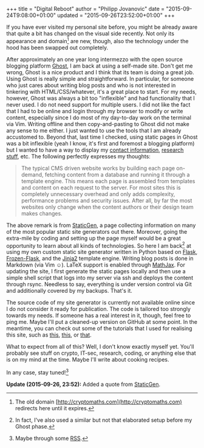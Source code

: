 +++
title = "Digital Reboot"
author = "Philipp Jovanovic"
date = "2015-09-24T9:08:00+01:00"
updated = "2015-09-26T23:52:00+01:00"
+++


If you have ever visited my personal site before, you might be already aware
that quite a bit has changed on the visual side recently. Not only its
appearance and domain[^1] are new, though, also the technology under the hood
has been swapped out completely.

After approximately an one year long intermezzo with the open source blogging
platform [Ghost](https://ghost.org/), I am back at using a self-made site. Don't
get me wrong, Ghost is a nice product and I think that its team is doing a great
job. Using Ghost is really simple and straightforward. In particular, for
someone who just cares about writing blog posts and who is not interested in
tinkering with HTML/CSS/whatever, it's a great place to start. For my needs,
however, Ghost was always a bit too "inflexible" and had functionality that I
never used. I do not need support for multiple users. I did not like the fact
that I had to be online and login through my browser to modify or write content,
especially since I do most of my day-to-day work on the terminal via Vim.
Writing offline and then copy-and-pasting to Ghost did not make any sense to me
either. I just wanted to use the tools that I am already accustomed to.  Beyond
that, last time I checked, using static pages in Ghost was a bit inflexible
(yeah I know, it's first and foremost a blogging platform) but I wanted to have
a way to display my [contact information](/meta), [research stuff](/research),
etc. The following perfectly expresses my thoughts:

> The typical CMS driven website works by building each page on-demand, fetching
> content from a database and running it through a template engine. This means
> each page is assembled from templates and content on each request to the server.
> For most sites this is completely unnecessary overhead and only adds complexity,
> performance problems and security issues. After all, by far the most websites
> only change when the content authors or their design team makes changes.

The above remark is from [StaticGen](https://www.staticgen.com), a page
collecting information on many of the most popular static site generators out
there. Moreover, going the extra-mile by coding and setting up the page myself
would be a great opportunity to learn about all kinds of technologies. So here I
am back[^2] at using my own custom static site generator written in Python based
on [Flask](http://flask.pocoo.org/),
[Frozen-Flask](https://pythonhosted.org/Frozen-Flask/), and the
[Jinja2](http://jinja.pocoo.org/) template engine. Writing blog posts is done in
Markdown (via Vim &#9786;). LaTeX support is enabled through
[MathJax](https://www.mathjax.org/). For updating the site, I first generate the
static pages locally and then use a simple shell script that logs into my server
via ssh and deploys the content through rsync. Needless to say, everything is
under version control via Git and additionally covered by my backups. That's it.


The source code of my site generator is currently not available online since I
do not consider it ready for publication. The code is tailored too strongly
towards my needs. If someone has a real interest in it, though, feel free to ping me. Maybe I'll
put a cleaned-up version on GitHub at some point. In the meantime, you can check
out some of the tutorials that I used for realising this site, such as [this](http://royprins.com/flatfreeze-intro-and-quick-start),
[this](https://nicolas.perriault.net/code/2012/dead-easy-yet-powerful-static-website-generator-with-flask/),
or
[that](http://www.jamesharding.ca/posts/simple-static-markdown-blog-in-flask/).


What to expect from all of this? Well, I don't know exactly myself yet. You'll
probably see stuff on crypto, IT-sec, research, coding, or anything else that is
on my mind at the time. Maybe I'll write about cooking recipes.

In any case, stay tuned![^3]


**Update (2015-09-26, 23:52):** Added a quote from [StaticGen](https://www.staticgen.com).


[^1]: The old domain [http://cryptomaths.com](http://cryptomaths.com) redirects here until it expires.
[^2]: In fact, I've also used a similar but not that elaborated setup before my Ghost phase.
[^3]: Maybe through some [RSS](/atom.xml).
